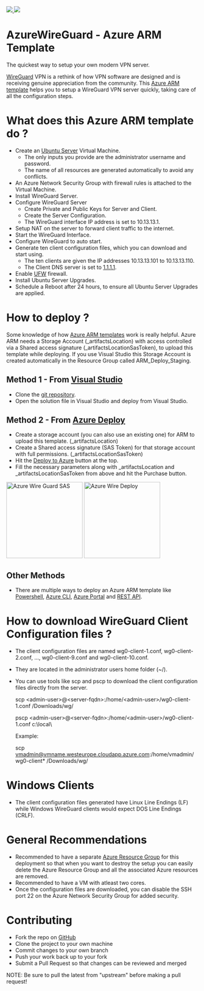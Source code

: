 <a href="https://portal.azure.com/#create/Microsoft.Template/uri/https%3A%2F%2Fraw.githubusercontent.com%2Fyagmurs%2FAzureWireGuard%2Fmaster%2FAzureWireGuard%2FLinuxVirtualMachine.json" target="_blank">
    <img src="http://azuredeploy.net/deploybutton.png"/>
</a>
<a href="http://armviz.io/#/?load=https%3A%2F%2Fraw.githubusercontent.com%2Fyagmurs%2FAzureWireGuard%2Fmaster%2FAzureWireGuard%2FLinuxVirtualMachine.json" target="_blank">
    <img src="http://armviz.io/visualizebutton.png"/>
</a>

# AzureWireGuard - Azure ARM Template
The quickest way to setup your own modern VPN server. 

[WireGuard][wireguard] VPN is a rethink of how VPN software are designed and is receiving genuine appreciation from the community. This [Azure ARM template][azure-arm] helps you to setup a WireGuard VPN server quickly, taking care of all the configuration steps. 

# What does this Azure ARM template do ?
- Create an [Ubuntu Server][ubuntu] Virtual Machine.
    - The only inputs you provide are the administrator username and password.
    - The name of all resources are generated automatically to avoid any conflicts.
- An Azure Network Security Group with firewall rules is attached to the Virtual Machine.
- Install WireGuard Server.
- Configure WireGuard Server
    - Create Private and Public Keys for Server and Client.
    - Create the Server Configuration.
    - The WireGuard interface IP address is set to 10.13.13.1.
- Setup NAT on the server to forward client traffic to the internet.
- Start the WireGuard Interface.
- Configure WireGuard to auto start.
- Generate ten client configuration files, which you can download and start using. 
    - The ten clients are given the IP addresses 10.13.13.101 to 10.13.13.110.
    - The Client DNS server is set to [1.1.1.1][dns].
- Enable [UFW][ufw] firewall.
- Install Ubuntu Server Upgrades.
- Schedule a Reboot after 24 hours, to ensure all Ubuntu Server Upgrades are applied.

# How to deploy ?
Some knowledge of how [Azure ARM templates][azure-arm] work is really helpful. Azure ARM needs a Storage Account (_artifactsLocation) with access controlled via a Shared access signature (_artifactsLocationSasToken), to upload this template while deploying. If you use Visual Studio this Storage Account is created automatically in the Resource Group called ARM_Deploy_Staging.

## Method 1 - From [Visual Studio][vs]
- Clone the [git repository][git-repo].
- Open the solution file in Visual Studio and deploy from Visual Studio.

## Method 2 - From [Azure Deploy][azure-deploy]
- Create a storage account (you can also use an existing one) for ARM to upload this template. (_artifactsLocation)
- Create a Shared access signature (SAS Token) for that storage account with full permissions. (_artifactsLocationSasToken)
- Hit the [Deploy to Azure][azure-deploy-awg] button at the top. 
- Fill the necessary parameters along with _artifactsLocation and _artifactsLocationSasToken from above and hit the Purchase button.

[<img src="http://vijayshinva.github.io/img/posts/azurewireguard-sas.png" alt="Azure Wire Guard SAS" width="200"/>](http://vijayshinva.github.io/img/posts/azurewireguard-sas.png)
[<img src="http://vijayshinva.github.io/img/posts/azurewireguard-portal.png" alt="Azure Wire Deploy" width="200"/>](http://vijayshinva.github.io/img/posts/azurewireguard-portal.png)

## Other Methods
- There are multiple ways to deploy an Azure ARM template like  [Powershell][azure-ps], [Azure CLI][azure-cli], [Azure Portal][azure-portal] and [REST API][azure-rest].

# How to download WireGuard Client Configuration files ?
- The client configuration files are named wg0-client-1.conf, wg0-client-2.conf, ..., wg0-client-9.conf and wg0-client-10.conf.
- They are located in the administrator users home folder (~/).
- You can use tools like scp and pscp to download the client configuration files directly from the server.
    
    scp &lt;admin-user&gt;@&lt;server-fqdn&gt;:/home/&lt;admin-user&gt;/wg0-client-1.conf /Downloads/wg/
    
    pscp &lt;admin-user&gt;@&lt;server-fqdn&gt;:/home/&lt;admin-user&gt;/wg0-client-1.conf c:\local\

    Example: 

	scp vmadmin@vmname.westeurope.cloudapp.azure.com:/home/vmadmin/wg0-client* /Downloads/wg/

# Windows Clients
- The client configuration files generated have Linux Line Endings (LF) while Windows WireGuard clients would expect DOS Line Endings (CRLF).

# General Recommendations
- Recommended to have a separate [Azure Resource Group][azure-rg] for this deployment so that when you want to destroy the setup you can easily delete the Azure Resource Group and all the associated Azure resources are removed.
- Recommended to have a VM with atleast two cores.
- Once the configuration files are downloaded, you can disable the SSH port 22 on the Azure Network Security Group for added security.

# Contributing
- Fork the repo on [GitHub][git-repo]
- Clone the project to your own machine
- Commit changes to your own branch
- Push your work back up to your fork
- Submit a Pull Request so that changes can be reviewed and merged

NOTE: Be sure to pull the latest from "upstream" before making a pull request!

[azure-arm]: https://docs.microsoft.com/en-us/azure/azure-resource-manager/
[wireguard]: https://www.wireguard.com/
[dns]: https://1.1.1.1/
[ubuntu]: https://www.ubuntu.com/server
[azure-portal]: https://portal.azure.com
[vs]: https://visualstudio.microsoft.com/vs/community/
[git-repo]: https://github.com/yagmurs/AzureWireGuard
[azure-ps]: https://docs.microsoft.com/en-us/azure/azure-resource-manager/resource-group-template-deploy
[azure-cli]: https://docs.microsoft.com/en-us/azure/azure-resource-manager/resource-group-template-deploy-cli
[azure-rest]: https://docs.microsoft.com/en-us/azure/azure-resource-manager/resource-group-template-deploy-rest
[azure-deploy]: azuredeploy.net
[azure-portal]: https://docs.microsoft.com/en-us/azure/azure-resource-manager/resource-group-template-deploy-portal
[azure-deploy-awg]: https://portal.azure.com/#create/Microsoft.Template/uri/https%3A%2F%2Fraw.githubusercontent.com%2Fyagmurs%2FAzureWireGuard%2Fmaster%2FAzureWireGuard%2FLinuxVirtualMachine.json
[azure-rg]: https://docs.microsoft.com/en-us/azure/azure-resource-manager/resource-group-overview#resource-groups
[ufw]: https://help.ubuntu.com/community/UFW
[azure-accelerated-nw]: https://docs.microsoft.com/en-us/azure/virtual-network/create-vm-accelerated-networking-cli
